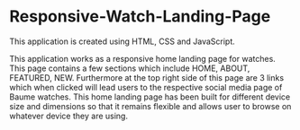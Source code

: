 # Responsive-Watch-Landing-Page

This application is created using HTML, CSS and JavaScript.

This application works as a responsive home landing page for watches. This page contains a few sections which include HOME, ABOUT, FEATURED, NEW.
Furthermore at the top right side of this page are 3 links which when clicked will lead users to the respective social media page of Baume watches.
This home landing page has been built for different device size and dimensions so that it remains flexible and allows user to browse on whatever device they are using.
